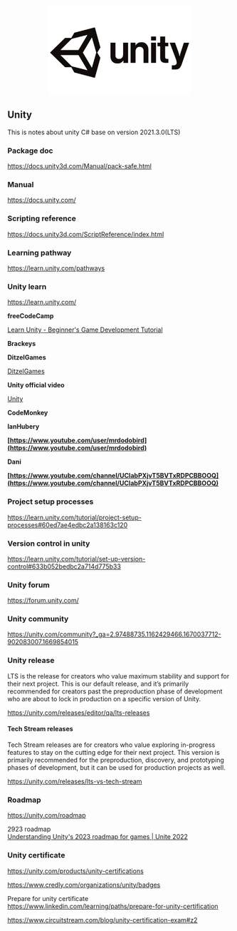 <p align="center">
<img src="img/Unity-Logo.png" height="200px">
</p>

## Unity
This is notes about unity C# base on version 2021.3.0(LTS)

### Package doc
https://docs.unity3d.com/Manual/pack-safe.html

### Manual
https://docs.unity.com/

### Scripting reference
https://docs.unity3d.com/ScriptReference/index.html

### Learning pathway
https://learn.unity.com/pathways

### Unity learn
https://learn.unity.com/

**freeCodeCamp**

[Learn Unity - Beginner's Game Development Tutorial](https://youtu.be/gB1F9G0JXOo) 

**Brackeys**

[](https://www.youtube.com/c/Brackeys)

**DitzelGames**

[DitzelGames](https://www.youtube.com/c/DitzelGames)

**Unity official video**

[Unity](https://www.youtube.com/user/Unity3D)

**CodeMonkey**

[](https://www.youtube.com/channel/UCFK6NCbuCIVzA6Yj1G_ZqCg)

**lanHubery**

**[https://www.youtube.com/user/mrdodobird](https://www.youtube.com/user/mrdodobird)**

**Dani**

**[https://www.youtube.com/channel/UCIabPXjvT5BVTxRDPCBBOOQ](https://www.youtube.com/channel/UCIabPXjvT5BVTxRDPCBBOOQ)**

### Project setup processes
https://learn.unity.com/tutorial/project-setup-processes#60ed7ae4edbc2a138163c120

### Version control in unity
https://learn.unity.com/tutorial/set-up-version-control#633b052bedbc2a714d775b33

### Unity forum
https://forum.unity.com/

### Unity community
https://unity.com/community?_ga=2.97488735.1162429466.1670037712-902083007.1669854015

### Unity release
LTS is the release for creators who value maximum stability and support for their next project. This is our default release, and it’s primarily recommended for creators past the preproduction phase of development who are about to lock in production on a specific version of Unity.

https://unity.com/releases/editor/qa/lts-releases

#### Tech Stream releases
Tech Stream releases are for creators who value exploring in-progress features to stay on the cutting edge for their next project. This version is primarily recommended for the preproduction, discovery, and prototyping phases of development, but it can be used for production projects as well.

https://unity.com/releases/lts-vs-tech-stream

### Roadmap
https://unity.com/roadmap

2923 roadmap \
[Understanding Unity's 2023 roadmap for games | Unite 2022](https://youtu.be/a4spnCpE0RE)

### Unity certificate
https://unity.com/products/unity-certifications

https://www.credly.com/organizations/unity/badges

Prepare for unity certificate \
https://www.linkedin.com/learning/paths/prepare-for-unity-certification

https://www.circuitstream.com/blog/unity-certification-exam#z2
